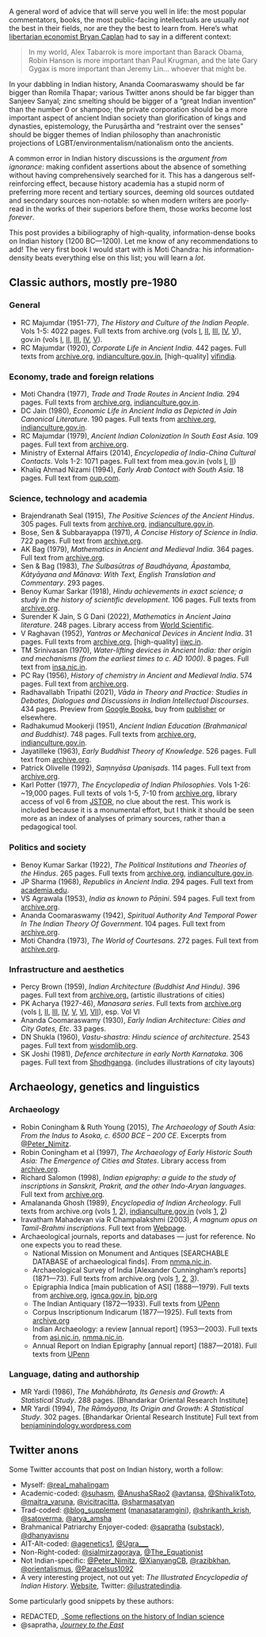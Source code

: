 A general word of advice that will serve you well in life: the most popular commentators, books, the most public-facing intellectuals are usually _not_ the best in their fields, nor are they the best to learn from. Here’s what [libertarian economist Bryan Caplan](https://www.econlib.org/archives/2012/03/my_beautiful_bu.html) had to say in a different context:

> In my world, Alex Tabarrok is more important than Barack Obama, Robin Hanson is more important than Paul Krugman, and the late Gary Gygax is more important than Jeremy Lin… whoever that might be.

In your dabbling in Indian history, Ananda Coomaraswamy should be far bigger than Romila Thapar; various Twitter anons should be far bigger than Sanjeev Sanyal; zinc smelting should be bigger of a “great Indian invention” than the number 0 or shampoo; the private corporation should be a more important aspect of ancient Indian society than glorification of kings and dynasties, epistemology, the Puruṣārtha and “restraint over the senses” should be bigger themes of Indian philosophy than anachronistic projections of LGBT/environmentalism/nationalism onto the ancients.

A common error in Indian history discussions is the _argument from ignorance_: making confident assertions about the absence of something without having comprehensively searched for it. This has a dangerous self-reinforcing effect, because history academia has a stupid norm of preferring more recent and tertiary sources, deeming old sources outdated and secondary sources non-notable: so when modern writers are poorly-read in the works of their superiors before them, those works become lost _forever_.

This post provides a bibiliography of high-quality, information-dense books on Indian history (1200 BC—1200). Let me know of any recommendations to add! The very first book I would start with is Moti Chandra: his information-density beats everything else on this list; you will learn a _lot_.

## Classic authors, mostly pre-1980

### General

- RC Majumdar (1951-77), _The History and Culture of the Indian People_. Vols 1-5: 4022 pages. Full texts from archive.org (vols [I](https://archive.org/details/vedicage00bhar), [II](https://archive.org/details/ageofimperialuni07bhar), [III](https://archive.org/details/classicalage03bhar), [IV](https://archive.org/details/ageofimperialkan04bhar), [V](https://archive.org/details/struggleforempir05bhar)), gov.in (vols [I](https://www.indianculture.gov.in/ebooks/history-and-culture-indian-people-vedic-age), [II](https://www.indianculture.gov.in/ebooks/history-and-culture-indian-people-age-imperial-unity), [III](https://www.indianculture.gov.in/ebooks/history-and-culture-indian-people-classical-age-vol-3-third-edition), [IV](https://www.indianculture.gov.in/ebooks/age-imperial-kanauj), [V](https://www.indianculture.gov.in/ebooks/history-and-culture-indian-people-vol-v-struggle-empire)).
- RC Majumdar (1920), _Corporate Life in Ancient India_. 442 pages. Full texts from [archive.org](https://archive.org/details/dli.csl.6128), [indianculture.gov.in](https://indianculture.gov.in/ebooks/corporate-life-ancient-india), [high-quality] [vifindia](https://www.vifindia.org/sites/default/files/145640372-Corporate-Life-in-Ancient-India-1922.pdf).

### Economy, trade and foreign relations

- Moti Chandra (1977), _Trade and Trade Routes in Ancient India._ 294 pages. Full texts from [archive.org](https://archive.org/details/dli.pahar.3507), [indianculture.g](https://indianculture.gov.in/ebooks/corporate-life-ancient-india)[ov.in](https://indianculture.gov.in/ebooks/trade-and-trade-routes-ancient-india).
- DC Jain (1980), _Economic Life in Ancient India as Depicted in Jain Canonical Literature_. 190 pages. Full texts from [archive.org](https://archive.org/details/in.ernet.dli.2015.108340/page/n23/mode/2up), [indianculture.gov.in](https://www.indianculture.gov.in/ebooks/economic-life-ancient-india-depicted-jain-canonical-literature).
- RC Majumdar (1979), _Ancient Indian Colonization In South East Asia_. 109 pages. Full text from [archive.org](https://archive.org/details/AncientIndianColonizationInSouthEastAsiaRCMajumdar/page/n13/mode/2up).
- Ministry of External Affairs (2014), _Encyclopedia of India-China Cultural Contacts_. Vols 1-2: 1071 pages. Full text from mea.gov.in (vols [I](https://mea.gov.in/images/pdf/India-ChinaEncyclopedia_Vol-1.pdf), [II](https://mea.gov.in/images/pdf/India-ChinaEncyclopedia_Vol-2.pdf))
- Khaliq Ahmad Nizami (1994), _Early Arab Contact with South Asia_. 18 pages. Full text from [oup.com](https://academic.oup.com/jis/article/5/1/52/659195).

### Science, technology and academia

- Brajendranath Seal (1915), _The Positive Sciences of the Ancient Hindus_. 305 pages. Full texts from [archive.org](https://archive.org/details/ThePositiveSciencesOfTheAncientHin), [indianculture.gov.in](https://indianculture.gov.in/rarebooks/positive-sciences-ancient-hindus).
- Bose, Sen & Subbarayappa (1971), _A Concise History of Science in India_. 722 pages. Full text from [archive.org](https://archive.org/details/in.ernet.dli.2015.502083/page/n141/mode/2up).
- AK Bag (1979), _Mathematics in Ancient and Medieval India_. 364 pages. Full text from [archive.org](https://archive.org/details/mathematicsinancientandmedievalindiabaga.k.chowkambha_935_I/mode/2up).
- Sen & Bag (1983), _The Śulbasūtras of Baudhāyana, Āpastamba, Kātyāyana and Mānava: With Text, English Translation and Commentary_. 293 pages.
- Benoy Kumar Sarkar (1918), _Hindu achievements in exact science; a study in the history of scientific development_. 106 pages. Full texts from [archive.org](https://archive.org/details/cu31924031220126).
- Surender K Jain, S G Dani (2022), _Mathematics in Ancient Jaina literature_. 248 pages. Library access from [World Scientific](https://www.worldscientific.com/worldscibooks/10.1142/12813#t=aboutBook).
- V Raghavan (1952), _Yantras or Mechanical Devices in Ancient India_. 31 pages. Full texts from [archive.org](https://archive.org/details/YantrasOrMechanicalContrivancesInAncientIndia/page/n9/mode/2up), [high-quality] [iiwc.in](https://iiwc.in/resources/IIWC/Publications/Transactions/transaction10.pdf).
- TM Srinivasan (1970), _Water-lifting devices in Ancient India: ther origin and mechanisms (from the earliest times to c. AD 1000)_. 8 pages. Full text from [insa.nic.in](https://insa.nic.in/writereaddata/UpLoadedFiles/IJHS/Vol05_2_15_TMSrinivasan.pdf).
- PC Ray (1956), _History of chemistry in Ancient and Medieval India_. 574 pages. Full text from [archive.org](https://archive.org/details/historyofchemistryinancientmedievalindiaprofullachandraray1956_486_J/page/n17/mode/2up).
- Radhavallabh Tripathi (2021), _Vāda in Theory and Practice: Studies in Debates, Dialogues and Discussions in Indian Intellectual Discourses_. 434 pages. Preview from [Google Books](https://books.google.co.uk/books?id=ay0dEAAAQBAJ&pg=PT12&source=gbs_selected_pages&cad=1#v=onepage&q&f=false), buy from [publisher](https://dkprintworld.com/product/vada-in-theory-and-practice/) or elsewhere.
- Radhakumud Mookerji (1951), _Ancient Indian Education (Brahmanical and Buddhist)_. 748 pages. Full texts from [archive.org](https://archive.org/details/dli.csl.7590/page/n13/mode/2up), [indianculture.gov.in](https://www.indianculture.gov.in/ebooks/ancient-indian-education-brahmanical-and-buddhist).
- Jayatilleke (1963), _Early Buddhist Theory of Knowledge_. 526 pages. Full text from [archive.org](https://archive.org/details/EarlyBuddhistTheoryOfKnowledge).
- Patrick Olivelle (1992), _Saṃnyāsa Upaniṣads_. 114 pages. Full text from [archive.org](https://archive.org/details/SamnyasaUpanishads/page/n9/mode/2up).
- Karl Potter (1977), _The Encyclopedia of Indian Philosophies._ Vols 1-26: ~19,000 pages. Full texts of vols 1-5, 7-10 from [archive.org](https://archive.org/details/the-encyclopedia-of-indian-philosophies/2%20Indian%20Metaphysics%20and%20Epistemology%20The%20Tradition%20of%20Nyaya-Vaisesika%20up%20to%20Gangesa), library access of vol 6 from [JSTOR](https://www.jstor.org/stable/j.ctt7zv3p9), no clue about the rest. This work is included because it is a monumental effort, but I think it should be seen more as an index of analyses of primary sources, rather than a pedagogical tool.

### Politics and society

- Benoy Kumar Sarkar (1922), _The Political Institutions and Theories of the Hindus_. 265 pages. Full texts from [archive.org](https://archive.org/details/in.ernet.dli.2015.90721), [indianculture.g](https://indianculture.gov.in/ebooks/corporate-life-ancient-india)[ov.in](https://indianculture.gov.in/rarebooks/political-institutions-and-theories-hindus).
- JP Sharma (1968), _Republics in Ancient India_. 294 pages. Full text from [academia.edu](https://www.academia.edu/26226536/J_P_Sharma_Republics_in_Ancient_India_Leiden_1968_).
- VS Agrawala (1953), _India as known to Pāṇini_. 594 pages. Full text from [archive.org](https://archive.org/details/in.gov.ignca.4695/page/n495/mode/2up).
- Ananda Coomaraswamy (1942), _Spiritual Authority And Temporal Power In The Indian Theory Of Government_. 104 pages. Full text from [archive.org](http://archive.org/details/in.ernet.dli.2015.528987).
- Moti Chandra (1973), _The World of Courtesans._ 272 pages. Full text from [archive.org](https://archive.org/details/in.ernet.dli.2015.37290/page/n25/mode/2up).

### Infrastructure and aesthetics

- Percy Brown (1959), _Indian Architecture (Buddhist And Hindu)_. 396 pages. Full text from [archive.org.](https://archive.org/details/in.ernet.dli.2015.54756/mode/2up) (artistic illustrations of cities)
- PK Acharya (1927-46), _Manasara series_. Full texts from [archive.org](https://archive.org/search?query=creator%3A%22Acharya%2C+Prasanna+Kumar%22) (vols [I](https://archive.org/details/in.ernet.dli.2015.70487/page/n9/mode/2up), [II](https://archive.org/details/in.ernet.dli.2015.70486/page/n9/mode/2up), [III](https://archive.org/details/in.gov.ignca.22948), [IV](https://archive.org/details/in.ernet.dli.2015.108320/page/n9/mode/2up), [V](https://archive.org/details/in.ernet.dli.2015.31242), [VI](https://archive.org/details/in.ernet.dli.2015.238381/page/n7/mode/2up), [VII](https://archive.org/details/dli.ernet.16793)), esp. Vol VI
- Ananda Coomaraswamy (1930), _Early Indian Architecture: Cities and City Gates, Etc_. 33 pages.
- DN Shukla (1960), _Vastu-shastra: Hindu science of architecture_. 2543 pages. Full text from [wisdomlib.org](https://www.wisdomlib.org/vastushastra).
- SK Joshi (1981), _Defence architecture in early North Karnataka_. 306 pages. Full text from [Shodhganga](https://shodhganga.inflibnet.ac.in/handle/10603/100270). (includes illustrations of city layouts)

## Archaeology, genetics and linguistics

### Archaeology

- Robin Coningham & Ruth Young (2015), _The Archaeology of South Asia: From the Indus to Asoka, c. 6500 BCE – 200 CE_. Excerpts from [@Peter_Nimitz](https://twitter.com/Peter_Nimitz/status/1440192460383088641).
- Robin Coningham et al (1997), _The Archaeology of Early Historic South Asia: The Emergence of Cities and States_. Library access from [archive.org](https://archive.org/details/archaeologyofear0000allc).
- Richard Salomon (1998), _Indian epigraphy: a guide to the study of inscriptions in Sanskrit, Prakrit, and the other Indo-Aryan languages._ Full text from [archive.org](https://archive.org/details/IndianEpigraphy).
- Amalananda Ghosh (1989), _Encyclopedia of Indian Archeology_. Full texts from archive.org (vols [1](https://archive.org/details/in.ernet.dli.2015.532755), [2](https://archive.org/details/encyclopaediaofindianarchaeologygosha.vol2mrml_702_Z)), [indianculture.gov.in](http://indianculture.gov.in) (vols [1](https://www.indianculture.gov.in/ebooks/encyclopaedia-indian-archaeology), [2](https://www.indianculture.gov.in/ebooks/encyclopaedia-indian-archaeology-0))
- Iravatham Mahadevan via R Champalakshmi (2003), _A magnum opus on Tamil-Brahmi inscriptions_. Full text from [Webpage](http://www.worldgenweb.org/lkawgw/tamil-brahmi.htm).
- Archaeological journals, reports and databases — just for reference. No one expects you to read these.
    - National Mission on Monument and Antiques [SEARCHABLE DATABASE of archaeological finds]. From [nmma.nic.in](http://nmma.nic.in/nmma/exploreAntiquity.do).
    - Archaeological Survey of India [Alexander Cunningham’s reports] (1871—73). Full texts from archive.org (vols [1](https://archive.org/details/in.ernet.dli.2015.94077/mode/2up), [2](https://archive.org/details/in.ernet.dli.2015.62695), [3](https://books.google.com/books?id=-wk3AQAAMAAJ)).
    - Epigraphia Indica [main publication of ASI] (1888—1979). Full texts from [archive.org](https://archive.org/details/epigraphia-indica/appendix-to-epigraphia-indica-and-record-of-the-archeological-survey-of-india-vol-19-23/), [ignca.gov.in](https://ignca.gov.in/epigraphia-indica/), [bjp.org](https://library.bjp.org/jspui/handle/123456789/1910)
    - The Indian Antiquary (1872—1933). Full texts from [UPenn](https://onlinebooks.library.upenn.edu/webbin/serial?id=indianantiq)
    - Corpus Inscriptionum Indicarum (1877—1925). Full texts from [archive.org](https://archive.org/search?query=Corpus+Inscriptionum+Indicarum)
    - Indian Archaeology: a review [annual report] (1953—2003). Full texts from [asi.nic.in](https://asi.nic.in/indian-archaeology/), [nmma.nic.in](http://nmma.nic.in/nmma/archReview.do).
    - Annual Report on Indian Epigraphy [annual report] (1887—2018). Full texts from [UPenn](https://onlinebooks.library.upenn.edu/webbin/serial?id=annreptindepig)

### Language, dating and authorship

- MR Yardi (1986), _The Mahābhārata, Its Genesis and Growth: A Statistical Study_. 288 pages. [Bhandarkar Oriental Research Institute]
- MR Yardi (1994), _The Rāmāyaṇa, Its Origin and Growth: A Statistical Study_. 302 pages. [Bhandarkar Oriental Research Institute] Full text from [benjaminindology.wordpress.com](https://benjaminindology.files.wordpress.com/2020/08/the-ramayana-its-origin-and-growth-a-statistical-study-m-r-ya.pdf)

## Twitter anons

Some Twitter accounts that post on Indian history, worth a follow:

- Myself: [@real_mahalingam](twitter.com/real_mahalingam)
- Academic-coded: [@suhasm](https://twitter.com/suhasm), [@AnushaSRao2](https://twitter.com/AnushaSRao2) [@avtansa](https://twitter.com/avtansa), [@ShivalikToto](https://twitter.com/ShivalikToto), [@maitra_varuna](https://twitter.com/maitra_varuna), [@vicitracitta](https://twitter.com/vicitracitta), [@sharmasatyan](https://twitter.com/sharmasatyan)
- Trad-coded: [@blog_supplement](https://twitter.com/blog_supplement) ([manasataramgini](https://manasataramgini.wordpress.com/)), [@shrikanth_krish](https://twitter.com/shrikanth_krish), [@satoverma](https://twitter.com/satoverma), [@arya_amsha](https://twitter.com/arya_amsha)
- Brahmanical Patriarchy Enjoyer-coded: [@sapratha](http://twitter.com/sapratha) ([substack](https://bharadvajatmaja.substack.com/)), [@dhanyavisnu](https://twitter.com/dhanyavisnu)
- AIT-Alt-coded: [@agenetics1](https://twitter.com/agenetics1), [@Ugra___](https://twitter.com/Ugra___)
- Non-Right-coded: [@sialmirzagoraya](https://twitter.com/sialmirzagoraya), [@The_Equationist](https://twitter.com/The_Equationist)
- Not Indian-specific: [@Peter_Nimitz](https://twitter.com/Peter_Nimitz), [@XianyangCB](https://twitter.com/XianyangCB), [@razibkhan](https://twitter.com/razibkhan), [@orientalismus](https://twitter.com/orientalismus), [@Paracelsus1092](https://twitter.com/Paracelsus1092)
- A very interesting project, not out yet: _The Illustrated Encyclopedia of Indian History_. [Website](https://www.samudbhavafoundation.org/), Twitter: [@ilustratedindia](https://twitter.com/ilustratedIndia).

Some particularly good snippets by these authors:
- REDACTED, _[Some reflections on the history of Indian science](https://www.brownpundits.com/wp-content/uploads/2023/02/A-review-of-Hindu-Science.pdf)
- @sapratha, [_Journey to the East_](https://bharadvajatmaja.substack.com/p/journey-to-the-east)